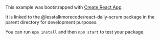 This example was bootstrapped with [Create React App](https://github.com/facebook/create-react-app).

It is linked to the @lesstalkmorecode/react-daily-scrum package in the parent directory for development purposes.

You can run `npm install` and then `npm start` to test your package.
